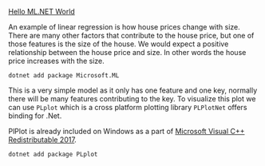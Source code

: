 [Hello ML.NET World](https://docs.microsoft.com/en-us/dotnet/machine-learning/how-does-mldotnet-work#hello-mlnet-world)

An example of linear regression is how house prices change with size. There are many other factors that contribute to the house price, but one of those features is the size of the house. We would expect a positive relationship between the house price and size. In other words the house price increases with the size.

```
dotnet add package Microsoft.ML
```

This is a very simple model as it only has one feature and one key, normally there will be many features contributing to the key. To visualize this plot we can use `PLplot` which is a cross platform plotting library `PLPlotNet` offers binding for .Net.

PlPlot is already included on Windows as a part of [Microsoft Visual C++ Redistributable 2017](https://support.microsoft.com/en-us/help/2977003/the-latest-supported-visual-c-downloads).

```
dotnet add package PLplot
```